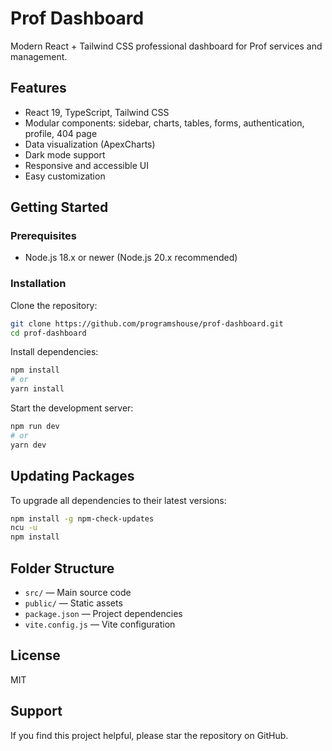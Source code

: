 # Prof Dashboard

Modern React + Tailwind CSS professional dashboard for Prof services and management.

## Features

- React 19, TypeScript, Tailwind CSS
- Modular components: sidebar, charts, tables, forms, authentication, profile, 404 page
- Data visualization (ApexCharts)
- Dark mode support
- Responsive and accessible UI
- Easy customization

## Getting Started

### Prerequisites

- Node.js 18.x or newer (Node.js 20.x recommended)

### Installation

Clone the repository:

```bash
git clone https://github.com/programshouse/prof-dashboard.git
cd prof-dashboard
```

Install dependencies:

```bash
npm install
# or
yarn install
```

Start the development server:

```bash
npm run dev
# or
yarn dev
```

## Updating Packages

To upgrade all dependencies to their latest versions:

```bash
npm install -g npm-check-updates
ncu -u
npm install
```

## Folder Structure

- `src/` — Main source code
- `public/` — Static assets
- `package.json` — Project dependencies
- `vite.config.js` — Vite configuration

## License

MIT

## Support

If you find this project helpful, please star the repository on GitHub.
